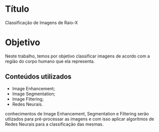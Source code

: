# Título
Classificação de Imagens de Raio-X

# Objetivo


Neste trabalho, temos por objetivo classificar imagens de acordo com a região do corpo humano que ela representa. 

## Conteúdos utilizados

* Image Enhancement;
* Image Segmentation;
* Image Filtering;
* Redes Neurais.

conhecimentos de Image Enhancement, Segmentation e Filtering serão utlizados para pré-processar as imagens e com isso aplicar algoritmos de Redes Neurais para a classificação das mesmas.



